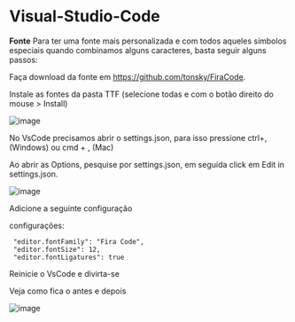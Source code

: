 # Visual-Studio-Code

**Fonte**
Para ter uma fonte mais personalizada e com todos aqueles símbolos especiais quando combinamos alguns caracteres, basta seguir alguns passos:

Faça download da fonte em https://github.com/tonsky/FiraCode.

Instale as fontes da pasta TTF (selecione todas e com o botão direito do mouse > Install)

![image](https://user-images.githubusercontent.com/7897250/167137707-1227d6d8-e919-4fdc-8c64-2483eee49ac4.png)

No VsCode precisamos abrir o settings.json, para isso pressione ctrl+, (Windows) ou cmd + , (Mac)

Ao abrir as Options, pesquise por settings.json, em seguida click em Edit in settings.json.

![image](https://user-images.githubusercontent.com/7897250/167137762-851cf144-4df4-47fa-b647-26f533f81362.png)

Adicione a seguinte configuração

configurações:
```
 "editor.fontFamily": "Fira Code",
 "editor.fontSize": 12,
 "editor.fontLigatures": true
```
Reinicie o VsCode e divirta-se

Veja como fica o antes e depois

![image](https://user-images.githubusercontent.com/7897250/167137950-ac331b8a-9acb-4d85-860e-404db1991fb5.png)
